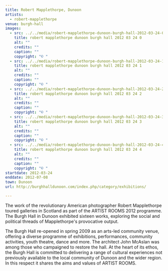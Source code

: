 ```yaml
---
title: Robert Mapplethorpe, Dunoon
artists:
  - robert-mapplethorpe
venue: burgh-hall
images:
  - src: ../../media/robert-mapplethorpe-dunoon-burgh-hall-2012-03-24-0.webp
    title: robert mapplethorpe dunoon burgh hall 2012 03 24 0
    alt: ""
    credits: ""
    caption: ""
    copyright: "© "
  - src: ../../media/robert-mapplethorpe-dunoon-burgh-hall-2012-03-24-1.webp
    title: robert mapplethorpe dunoon burgh hall 2012 03 24 1
    alt: ""
    credits: ""
    caption: ""
    copyright: "© "
  - src: ../../media/robert-mapplethorpe-dunoon-burgh-hall-2012-03-24-2.webp
    title: robert mapplethorpe dunoon burgh hall 2012 03 24 2
    alt: ""
    credits: ""
    caption: ""
    copyright: "© "
  - src: ../../media/robert-mapplethorpe-dunoon-burgh-hall-2012-03-24-3.webp
    title: robert mapplethorpe dunoon burgh hall 2012 03 24 3
    alt: ""
    credits: ""
    caption: ""
    copyright: "© "
  - src: ../../media/robert-mapplethorpe-dunoon-burgh-hall-2012-03-24-4.webp
    title: robert mapplethorpe dunoon burgh hall 2012 03 24 4
    alt: ""
    credits: ""
    caption: ""
    copyright: "© "
startdate: 2012-03-24
enddate: 2012-07-08
town: Dunoon
url: http://burghhalldunoon.com/index.php/category/exhibitions/

---
```


The work of the revolutionary American photographer Robert Mapplethorpe toured galleries in Scotland as part of the ARTIST ROOMS 2012 programme. The Burgh Hall in Dunoon exhibited sixteen works, exploring the social and political threads of Mapplethorpe's provocative output.

The Burgh Hall re-opened in spring 2009 as an arts-led community venue, offering a diverse programme of exhibitions, performances, community activities, youth theatre, dance and more. The architect John McAslan was among those who campaigned to restore the hall. At the heart of its ethos, the Burgh Hall is committed to delivering a range of cultural experiences not previously available to the local community of Dunoon and the wider region. In this respect it shares the aims and values of ARTIST ROOMS.